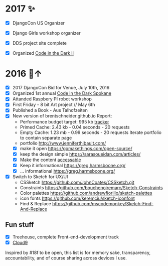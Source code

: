 
# 2017 ✨

- [x] DjangoCon US Organizer
- [x] Django Girls workshop organizer
- [x] DDS project site complete
- [x] Organized [Code in the Dark II](https://codeinthedarkspokane.com/)


# 2016 🍄↑

- [x] 2017 DjangoCon Bid for Venue, July 10th, 2016
- [x] Organized 1st annual [Code in the Dark Spokane](https://codeinthedarkspokane.com/)
- [x] Attanded Raspbery PI robot workshop
- [x] First Friday - 8 bit Art project // May 6th
- [x] Published a Book - Aus Talhofzeiten
- [x] New version of brentschneider.github.io
Report:
    - Performance budget target: 995 kb [tracker](http://codepen.io/brentschneider/pen/pgVZGJ)
    - Primed Cache: 2.43 kb - 0.04 seconds - 20 requests
    - Empty  Cache: 1.23 mb - 0.99 seconds - 20 requests
Iterate portfolio to contain separate page
    - portfolio http://www.jenniferthibault.com/
    - [x] make it open https://gomakethings.com/open-source/
    - [x] keep the design simple https://sarasoueidan.com/articles/
    - [x] Make the content [accessable](http://a11yproject.com/)
    - [x] Keep it informational https://greg.harmsboone.org/
    - [x] ... informational https://greg.harmsboone.org/
- [x] Switch to Sketch for UX/UI
  - CSSketch https://github.com/JohnCoates/CSSketch.git
  - Constraints https://github.com/bouchenoiremarc/Sketch-Constraints
  - Color palettes https://github.com/andrewfiorillo/sketch-palettes
  - icon fonts https://github.com/keremciu/sketch-iconfont
  - Find & Replace https://github.com/mscodemonkey/Sketch-Find-And-Replace


## __Fun stuff__
- [x] Treehouse, complete Front-end-development track
- [x] [Cloud9](https://c9.io/)

 Inspired by #18f to be open, this list is for memory sake, transparency, accountability, and of course sharing across devices I use.